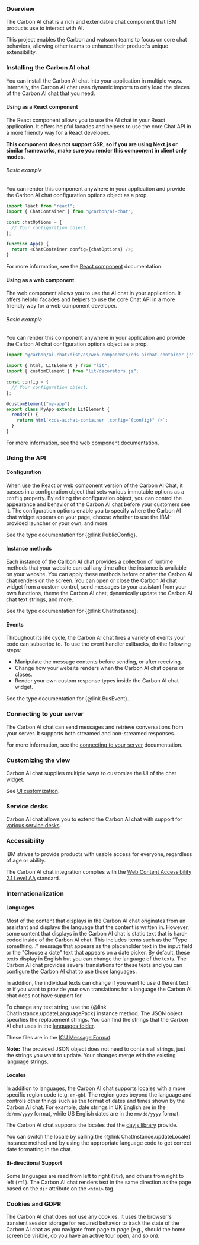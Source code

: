### Overview

The Carbon AI chat is a rich and extendable chat component that IBM products use to interact with AI.

This project enables the Carbon and watsonx teams to focus on core chat behaviors, allowing other teams to enhance their product's unique extensibility.

### Installing the Carbon AI chat

You can install the Carbon AI chat into your application in multiple ways. Internally, the Carbon AI chat uses dynamic imports to only load the pieces of the Carbon AI chat that you need.

#### Using as a React component

The React component allows you to use the AI chat in your React application. It offers helpful facades and helpers to use the core Chat API in a more friendly way for a React developer.

**This component does not support SSR, so if you are using Next.js or similar frameworks, make sure you render this component in client only modes.**

###### Basic example

You can render this component anywhere in your application and provide the Carbon AI chat configuration options object as a prop.

```javascript
import React from "react";
import { ChatContainer } from "@carbon/ai-chat";

const chatOptions = {
  // Your configuration object.
};

function App() {
  return <ChatContainer config={chatOptions} />;
}
```

For more information, see the [React component](React.md) documentation.

#### Using as a web component

The web component allows you to use the AI chat in your application. It offers helpful facades and helpers to use the core Chat API in a more friendly way for a web component developer.

###### Basic example

You can render this component anywhere in your application and provide the Carbon AI chat configuration options object as a prop.

```typescript
import "@carbon/ai-chat/dist/es/web-components/cds-aichat-container.js";

import { html, LitElement } from "lit";
import { customElement } from "lit/decorators.js";

const config = {
  // Your configuration object.
};

@customElement("my-app")
export class MyApp extends LitElement {
  render() {
    return html`<cds-aichat-container .config="{config}" />`;
  }
}
```

For more information, see the [web component](WebComponent.md) documentation.

### Using the API

#### Configuration

When use the React or web component version of the Carbon AI Chat, it passes in a configuration object that sets various immutable options as a `config` property. By editing the configuration object, you can control the appearance and behavior of the Carbon AI chat before your customers see it. The configuration options enable you to specify where the Carbon AI chat widget appears on your page, choose whether to use the IBM-provided launcher or your own, and more.

See the type documentation for {@link PublicConfig}.

#### Instance methods

Each instance of the Carbon AI chat provides a collection of runtime methods that your website can call any time after the instance is available on your website. You can apply these methods before or after the Carbon AI chat renders on the screen. You can open or close the Carbon AI chat widget from a custom control, send messages to your assistant from your own functions, theme the Carbon AI chat, dynamically update the Carbon AI chat text strings, and more.

See the type documentation for {@link ChatInstance}.

#### Events

Throughout its life cycle, the Carbon AI chat fires a variety of events your code can subscribe to. To use the event handler callbacks, do the following steps:

- Manipulate the message contents before sending, or after receiving.
- Change how your website renders when the Carbon AI chat opens or closes.
- Render your own custom response types inside the Carbon AI chat widget.

See the type documentation for {@link BusEvent}.

### Connecting to your server

The Carbon AI chat can send messages and retrieve conversations from your server. It supports both streamed and non-streamed responses.

For more information, see the [connecting to your server](CustomServer.md) documentation.

### Customizing the view

Carbon AI chat supplies multiple ways to customize the UI of the chat widget.

See [UI customization](Customization.md).

### Service desks

Carbon AI chat allows you to extend the Carbon AI chat with support for [various service desks](CustomServiceDesks.md).

### Accessibility

IBM strives to provide products with usable access for everyone, regardless of age or ability.

The Carbon AI chat integration complies with the [Web Content Accessibility 2.1 Level AA](https://www.w3.org/WAI/standards-guidelines/wcag/new-in-21/) standard.

### Internationalization

#### Languages

Most of the content that displays in the Carbon AI chat originates from an assistant and displays the language that the content is written in. However, some content that displays in the Carbon AI chat is static text that is hard-coded inside of the Carbon AI chat. This includes items such as the "Type something..." message that appears as the placeholder text in the input field or the "Choose a date" text that appears on a date picker. By default, these texts display in English but you can change the language of the texts. The Carbon AI chat provides several translations for these texts and you can configure the Carbon AI chat to use those languages.

In addition, the individual texts can change if you want to use different text or if you want to provide your own translations for a language the Carbon AI chat does not have support for.

To change any text string, use the {@link ChatInstance.updateLanguagePack} instance method. The JSON object specifies the replacement strings. You can find the strings that the Carbon AI chat uses in the [languages folder](https://github.com/carbon-design-system/carbon-ai-chat/tree/main/packages/ai-chat/src/languages).

These files are in the [ICU Message Format](http://userguide.icu-project.org/formatparse/messages).

**Note:** The provided JSON object does not need to contain all strings, just the strings you want to update. Your changes merge with the existing language strings.

#### Locales

In addition to languages, the Carbon AI chat supports locales with a more specific region code (e.g. `en-gb`). The region goes beyond the language and controls other things such as the format of dates and times shown by the Carbon AI chat. For example, date strings in UK English are in the `dd/mm/yyyy` format, while US English dates are in the `mm/dd/yyyy` format.

The Carbon AI chat supports the locales that the [dayjs library](https://github.com/iamkun/dayjs/tree/dev/src/locale) provide.

You can switch the locale by calling the {@link ChatInstance.updateLocale} instance method and by using the appropriate language code to get correct date formatting in the chat.

#### Bi-directional Support

Some languages are read from left to right (`ltr`), and others from right to left (`rtl`). The Carbon AI chat renders text in the same direction as the page based on the `dir` attribute on the `<html>` tag.

### Cookies and GDPR

The Carbon AI chat does not use any cookies. It uses the browser's transient session storage for required behavior to track the state of the Carbon AI chat as you navigate from page to page (e.g., should the home screen be visible, do you have an active tour open, and so on).
